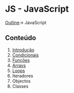 # JS - JavaScript
[Outline](https://github.com/eamorgado/NUCC-2020-2021-Web/blob/main/README.md)-> JavaScript

## Conteúdo
1. [Introdução](https://github.com/eamorgado/NUCC-2020-2021-Web/blob/main/Docs/JavaScript/Intro.md)  
2. [Condicionais](https://github.com/eamorgado/NUCC-2020-2021-Web/blob/main/Docs/JavaScript/Condicionais.md)    
3. [Funções](https://github.com/eamorgado/NUCC-2020-2021-Web/blob/main/Docs/JavaScript/Fun%C3%A7%C3%B5es.md)    
4. [Arrays](https://github.com/eamorgado/NUCC-2020-2021-Web/blob/main/Docs/JavaScript/Arrays.md)    
6. [Loops](https://github.com/eamorgado/NUCC-2020-2021-Web/blob/main/Docs/JavaScript/Loops.md)   
7. Iteradores  
8. Objectos  
9. Classes  

